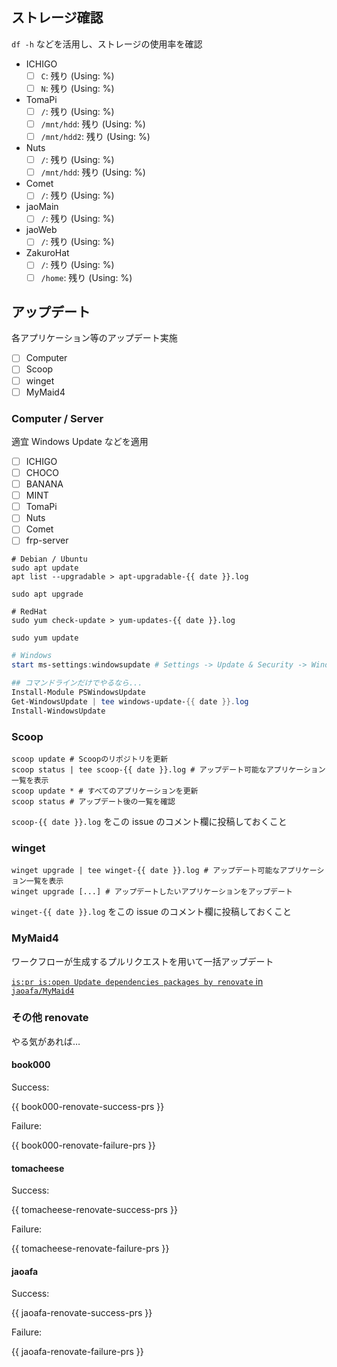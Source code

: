 ## ストレージ確認

`df -h` などを活用し、ストレージの使用率を確認

- ICHIGO
  - [ ] `C`: 残り (Using: %)
  - [ ] `N`: 残り (Using: %)
- TomaPi
  - [ ] `/`: 残り (Using: %)
  - [ ] `/mnt/hdd`: 残り (Using: %)
  - [ ] `/mnt/hdd2`: 残り (Using: %)
- Nuts
  - [ ] `/`: 残り (Using: %)
  - [ ] `/mnt/hdd`: 残り (Using: %)
- Comet
  - [ ] `/`: 残り (Using: %)
- jaoMain
  - [ ] `/`: 残り (Using: %)
- jaoWeb
  - [ ] `/`: 残り (Using: %)
- ZakuroHat
  - [ ] `/`: 残り (Using: %)
  - [ ] `/home`: 残り (Using: %)

## アップデート

各アプリケーション等のアップデート実施

- [ ] Computer
- [ ] Scoop
- [ ] winget
- [ ] MyMaid4

### Computer / Server

適宜 Windows Update などを適用

- [ ] ICHIGO
- [ ] CHOCO
- [ ] BANANA
- [ ] MINT
- [ ] TomaPi
- [ ] Nuts
- [ ] Comet
- [ ] frp-server

```shell
# Debian / Ubuntu
sudo apt update
apt list --upgradable > apt-upgradable-{{ date }}.log

sudo apt upgrade

# RedHat
sudo yum check-update > yum-updates-{{ date }}.log

sudo yum update
```

```powershell
# Windows
start ms-settings:windowsupdate # Settings -> Update & Security -> Windows Update の画面を開く

## コマンドラインだけでやるなら...
Install-Module PSWindowsUpdate
Get-WindowsUpdate | tee windows-update-{{ date }}.log
Install-WindowsUpdate
```

### Scoop

```shell
scoop update # Scoopのリポジトリを更新
scoop status | tee scoop-{{ date }}.log # アップデート可能なアプリケーション一覧を表示
scoop update * # すべてのアプリケーションを更新
scoop status # アップデート後の一覧を確認
```

`scoop-{{ date }}.log` をこの issue のコメント欄に投稿しておくこと

### winget

```shell
winget upgrade | tee winget-{{ date }}.log # アップデート可能なアプリケーション一覧を表示
winget upgrade [...] # アップデートしたいアプリケーションをアップデート
```

`winget-{{ date }}.log` をこの issue のコメント欄に投稿しておくこと

### MyMaid4

ワークフローが生成するプルリクエストを用いて一括アップデート

[`is:pr is:open Update dependencies packages by renovate` in `jaoafa/MyMaid4`](https://github.com/jaoafa/MyMaid4/pulls?q=is%3Apr+is%3Aopen+Update+dependencies+packages+by+renovate)

### その他 renovate

やる気があれば…

#### book000

Success:

{{ book000-renovate-success-prs }}

Failure:

{{ book000-renovate-failure-prs }}

#### tomacheese

Success:

{{ tomacheese-renovate-success-prs }}

Failure:

{{ tomacheese-renovate-failure-prs }}

#### jaoafa

Success:

{{ jaoafa-renovate-success-prs }}

Failure:

{{ jaoafa-renovate-failure-prs }}
